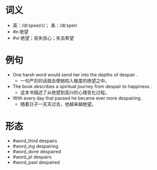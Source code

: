 # 词义
- 英：/dɪˈspeə(r)/； 美：/dɪˈsper/
- #n 绝望
- #vi 绝望；丧失信心；失去希望
# 例句
- One harsh word would send her into the depths of despair .
	- 一句严厉的话就会使她陷入极度的绝望之中。
- The book describes a spiritual journey from despair to happiness .
	- 这本书描述了从绝望到高兴的心理变化过程。
- With every day that passed he became ever more despairing .
	- 随着日子一天天过去，他越来越绝望。
# 形态
- #word_third despairs
- #word_ing despairing
- #word_done despaired
- #word_pl despairs
- #word_past despaired
